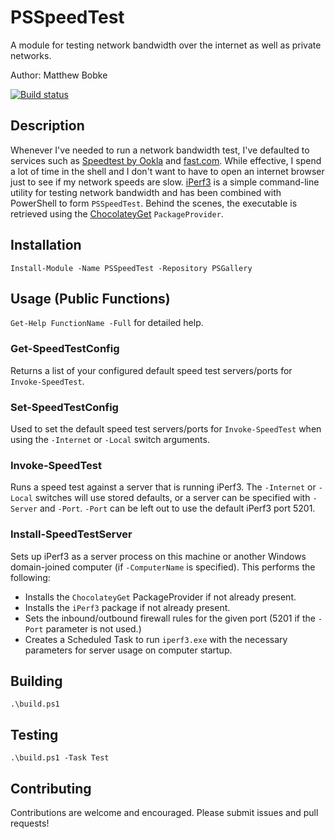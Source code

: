 # PSSpeedTest

A module for testing network bandwidth over the internet as well as private networks.

Author: Matthew Bobke

[![Build status](https://ci.appveyor.com/api/projects/status/r58ua2us4q66h569/branch/master?svg=true)](https://ci.appveyor.com/project/MatthewBobke/psspeedtest/branch/master)

## Description

Whenever I've needed to run a network bandwidth test, I've defaulted to services such as [Speedtest by Ookla](http://www.speedtest.net/) and [fast.com](https://fast.com/en/). While effective, I spend a lot of time in the shell and I don't want to have to open an internet browser just to see if my network speeds are slow. [iPerf3](https://iperf.fr/) is a simple command-line utility for testing network bandwidth and has been combined with PowerShell to form `PSSpeedTest`. Behind the scenes, the executable is retrieved using the [ChocolateyGet](https://github.com/jianyunt/ChocolateyGet) `PackageProvider`.

## Installation

`Install-Module -Name PSSpeedTest -Repository PSGallery`

## Usage (Public Functions)

`Get-Help FunctionName -Full` for detailed help.

### Get-SpeedTestConfig

Returns a list of your configured default speed test servers/ports for `Invoke-SpeedTest`.

### Set-SpeedTestConfig

Used to set the default speed test servers/ports for `Invoke-SpeedTest` when using the `-Internet` or `-Local` switch arguments.

### Invoke-SpeedTest

Runs a speed test against a server that is running iPerf3. The `-Internet` or `-Local` switches will use stored defaults, or a server can be specified with `-Server` and `-Port`.
`-Port` can be left out to use the default iPerf3 port 5201.

### Install-SpeedTestServer

Sets up iPerf3 as a server process on this machine or another Windows domain-joined computer (if `-ComputerName` is specified). This performs the following:

* Installs the `ChocolateyGet` PackageProvider if not already present.
* Installs the `iPerf3` package if not already present.
* Sets the inbound/outbound firewall rules for the given port (5201 if the `-Port` parameter is not used.)
* Creates a Scheduled Task to run `iperf3.exe` with the necessary parameters for server usage on computer startup.

## Building

`.\build.ps1`

## Testing

`.\build.ps1 -Task Test`

## Contributing

Contributions are welcome and encouraged. Please submit issues and pull requests!
